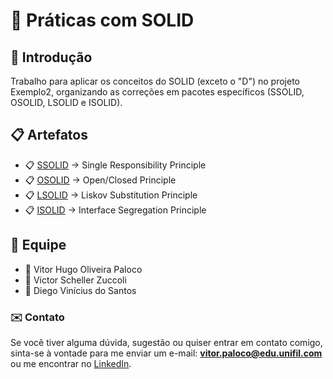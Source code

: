# 📌 Práticas com SOLID

## 📄 Introdução

Trabalho para aplicar os conceitos do SOLID (exceto o "D") no projeto Exemplo2, organizando as correções em pacotes específicos (SSOLID, OSOLID, LSOLID e ISOLID).

## 📋 Artefatos

- 📋 [SSOLID](src/SSolid/Exemplo2) -> Single Responsibility Principle
- 📋 [OSOLID](src/OSolid/Exemplo2) -> Open/Closed Principle
- 📋 [LSOLID](src/LSOLID/Exemplo2) -> Liskov Substitution Principle
- 📋 [ISOLID](src/ISOLID/Exemplo2) -> Interface Segregation Principle

## 👤 Equipe

- 👤 Vitor Hugo Oliveira Paloco
- 👤 Victor Scheller Zuccoli
- 👤 Diego Vinícius do Santos

### ✉️ Contato
Se você tiver alguma dúvida, sugestão ou quiser entrar em contato comigo, sinta-se à vontade para me enviar um e-mail: **vitor.paloco@edu.unifil.com** ou me encontrar no [LinkedIn](https://www.linkedin.com/in/vitor-hugo-oliveira-paloco-b64126278).
